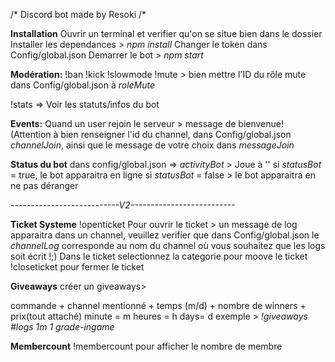 /* Discord bot made by Resoki /*

**Installation**
Ouvrir un terminal et verifier qu'on se situe bien dans le dossier 
Installer les dependances > *npm install*
Changer le token dans Config/global.json
Demarrer le bot > *npm start*

**Modération:**
!ban 
!kick
!slowmode
!mute > bien mettre l'ID du rôle mute dans Config/global.json à *roleMute*


!stats => Voir les statuts/infos du bot

**Events:**
Quand un user rejoin le serveur > message de bienvenue!
(Attention à bien renseigner l'id du channel, dans Config/global.json *channelJoin*, ainsi que le message de votre choix dans *messageJoin*


**Status du bot**
dans config/global.json =>
*activityBot* > Joue à '<votre texte ici>'
si *statusBot* = true, le bot apparaitra en ligne
si *statusBot* = false > le bot apparaitra en ne pas déranger

*---------------------------V2--------------------------*

**Ticket Systeme**
!openticket Pour ouvrir le ticket > un message de log apparaitra dans un channel, veuillez verifier que dans Config/global.json 
le *channelLog* corresponde au nom du channel où vous souhaitez que les logs soit écrit !;) 
Dans le ticket selectionnez la categorie pour moove le ticket
!closeticket pour fermer le ticket


**Giveaways**
créer un giveaways>

commande + channel mentionné + temps (m/d) + nombre de winners + prix(tout attaché)
minute = m
heures = h
days= d
exemple >   *!giveaways #logs 1m 1 grade-ingame*


**Membercount**
!membercount pour afficher le nombre de membre